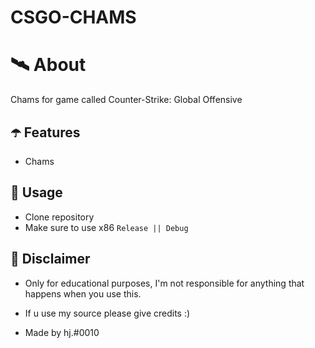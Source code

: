 # CSGO-CHAMS


# 🛰 About
Chams for game called Counter-Strike: Global Offensive

## ☂️ Features
- Chams

## 🌠 Usage
- Clone repository
- Make sure to use x86 `Release || Debug`

## 🗿 Disclaimer
- Only for educational purposes, I'm not responsible for anything that happens when you use this.

- If u use my source please give credits :)

- Made by hj.#0010
